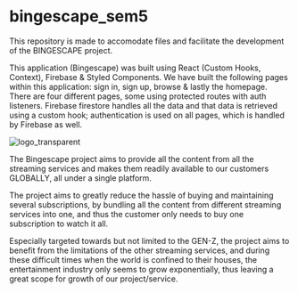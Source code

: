 # bingescape_sem5
This repository is made to accomodate files and facilitate the development of the BINGESCAPE project.

This application (Bingescape) was built using React (Custom Hooks, Context), Firebase & Styled Components. We have built the following pages within this application: sign in, sign up, browse & lastly the homepage. There are four different pages, some using protected routes with auth listeners. Firebase firestore handles all the data and that data is retrieved using a custom hook; authentication is used on all pages, which is handled by Firebase as well.

![logo_transparent](https://user-images.githubusercontent.com/56185794/142626835-ccc8cfc8-d684-4618-bdeb-b3a888a6553f.png)

The Bingescape project aims to provide all the content from all the streaming services and makes them readily available to our customers GLOBALLY, all under a single platform. 

The project aims to greatly reduce the hassle of buying and maintaining several subscriptions, by bundling all the content from different streaming services into one, and thus the customer only needs to buy one subscription to watch it all. 

Especially targeted towards but not limited to the GEN-Z, the project aims to benefit from the limitations of the other streaming services, and during these difficult times when the world is confined to their houses, the entertainment industry only seems to grow exponentially, thus leaving a great scope for growth of our project/service. 
